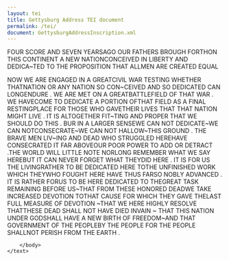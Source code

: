```yaml
---
layout: tei
title: Gettysburg Address TEI document
permalink: /tei/
document: GettysburgAddressInscription.xml
---
```


<?xml version="1.0" encoding="UTF-8"?>
<?xml-model href="http://www.tei-c.org/release/xml/tei/custom/schema/relaxng/tei_all.rng" type="application/xml" schematypens="http://relaxng.org/ns/structure/1.0"?>
<?xml-model href="http://www.tei-c.org/release/xml/tei/custom/schema/relaxng/tei_all.rng" type="application/xml"
	schematypens="http://purl.oclc.org/dsdl/schematron"?>
<TEI xmlns="http://www.tei-c.org/ns/1.0">
<teiHeader>
   
</teiHeader>
    <text>
        <body> 
            <p>FOUR SCORE AND SEVEN YEARS<lb/>AGO OUR FATHERS BROUGH FORTH<lb/>ON THIS CONTINENT A NEW NATION<lb/>CONCEIVED IN LIBERTY AND DEDICA~<lb/>TED TO THE PROPOSITION THAT ALL<lb/>MEN ARE CREATED EQUAL</p>
            <p>NOW WE ARE ENGAGED IN A GREAT<lb/>CIVIL WAR TESTING WHETHER THAT<lb/>NATION OR ANY
                NATION SO CON~<lb/>CEIVED AND SO DEDICATED CAN LONG<lb/>ENDURE . WE ARE MET ON A
                GREAT<lb/>BATTLEFIELD OF THAT WAR . WE HAVE<lb/>COME TO DEDICATE A PORTION
                OF<lb/>THAT FIELD AS A FINAL RESTING<lb/>PLACE FOR THOSE WHO GAVE<lb/>THEIR LIVES
                THAT THAT NATION<lb/> MIGHT LIVE . IT IS ALTOGETHER FIT~<lb/>TING AND PROPER THAT WE
                SHOULD<lb/> DO THIS . BUR IN A LARGER SENSE<lb/>WE CAN NOT DEDICATE~WE CAN
                NOT<lb/>CONSECRATE~WE CAN NOT HALLOW~<lb/>THIS GROUND . THE BRAVE MEN LIV~<lb/>ING
                AND DEAD WHO STRUGGLED HERE<lb/>HAVE CONSECRATED IT FAR ABOVE<lb/>OUR POOR POWER TO
                ADD OR DETRACT .<lb/>THE WORLD WILL LITTLE NOTE NOR<lb/>LONG REMEMBER WHAT WE SAY
                HERE<lb/>BUT IT CAN NEVER FORGET WHAT THEY<lb/>DID HERE . IT IS FOR US THE
                LIVING<lb/>RATHER TO BE DEDICATED HERE TO<lb/>THE UNFINISHED WORK WHICH THEY<lb/>WHO
                FOUGHT HERE HAVE THUS FAR<lb/>SO NOBLY ADVANCED . IT IS RATHER FOR<lb/>US TO BE HERE
                DEDICATED TO THE<lb/>GREAT TASK REMAINING BEFORE US~<lb/>THAT FROM THESE HONORED
                DEAD<lb/>WE TAKE INCREASED DEVOTION TO<lb/>THAT CAUSE FOR WHICH THEY GAVE
                THE<lb/>LAST FULL MEASURE OF DEVOTION ~<lb/>THAT WE HERE HIGHLY RESOLVE
                THAT<lb/>THESE DEAD SHALL NOT HAVE DIED IN<lb/>VAIN ~ THAT THIS NATION UNDER
                GOD<lb/>SHALL HAVE A NEW BIRTH OF FREEDOM~<lb/>AND THAT GOVERNMENT OF THE
                PEOPLE<lb/>BY THE PEOPLE FOR THE PEOPLE SHALL<lb/>NOT PERISH FROM THE EARTH .</p>
       
        </body>
    </text>
</TEI>
